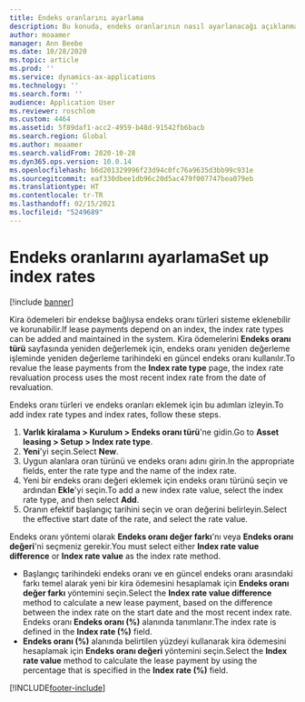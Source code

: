 ```yaml
---
title: Endeks oranlarını ayarlama
description: Bu konuda, endeks oranlarının nasıl ayarlanacağı açıklanmaktadır. Kuruluşunuz, kira ödeme tutarlarını bir endeks oranları kümesiyle ilişkilendiriyorsa endeks oranları gereklidir.
author: moaamer
manager: Ann Beebe
ms.date: 10/28/2020
ms.topic: article
ms.prod: ''
ms.service: dynamics-ax-applications
ms.technology: ''
ms.search.form: ''
audience: Application User
ms.reviewer: roschlom
ms.custom: 4464
ms.assetid: 5f89daf1-acc2-4959-b48d-91542fb6bacb
ms.search.region: Global
ms.author: moaamer
ms.search.validFrom: 2020-10-28
ms.dyn365.ops.version: 10.0.14
ms.openlocfilehash: b6d201329996f23d94c0fc76a9635d3bb99c931e
ms.sourcegitcommit: eaf330dbee1db96c20d5ac479f007747bea079eb
ms.translationtype: HT
ms.contentlocale: tr-TR
ms.lasthandoff: 02/15/2021
ms.locfileid: "5249689"
---
```

# <a name="set-up-index-rates"></a><span data-ttu-id="f66a4-104">Endeks oranlarını ayarlama</span><span class="sxs-lookup"><span data-stu-id="f66a4-104">Set up index rates</span></span>

[!include [banner](../includes/banner.md)]

<span data-ttu-id="f66a4-105">Kira ödemeleri bir endekse bağlıysa endeks oranı türleri sisteme eklenebilir ve korunabilir.</span><span class="sxs-lookup"><span data-stu-id="f66a4-105">If lease payments depend on an index, the index rate types can be added and maintained in the system.</span></span> <span data-ttu-id="f66a4-106">Kira ödemelerini **Endeks oranı türü** sayfasında yeniden değerlemek için, endeks oranı yeniden değerleme işleminde yeniden değerleme tarihindeki en güncel endeks oranı kullanılır.</span><span class="sxs-lookup"><span data-stu-id="f66a4-106">To revalue the lease payments from the **Index rate type** page, the index rate revaluation process uses the most recent index rate from the date of revaluation.</span></span>

<span data-ttu-id="f66a4-107">Endeks oranı türleri ve endeks oranları eklemek için bu adımları izleyin.</span><span class="sxs-lookup"><span data-stu-id="f66a4-107">To add index rate types and index rates, follow these steps.</span></span>

1. <span data-ttu-id="f66a4-108">**Varlık kiralama \> Kurulum \> Endeks oranı türü**'ne gidin.</span><span class="sxs-lookup"><span data-stu-id="f66a4-108">Go to **Asset leasing \> Setup \> Index rate type**.</span></span>
2. <span data-ttu-id="f66a4-109">**Yeni**'yi seçin.</span><span class="sxs-lookup"><span data-stu-id="f66a4-109">Select **New**.</span></span>
3. <span data-ttu-id="f66a4-110">Uygun alanlara oran türünü ve endeks oranı adını girin.</span><span class="sxs-lookup"><span data-stu-id="f66a4-110">In the appropriate fields, enter the rate type and the name of the index rate.</span></span>
4. <span data-ttu-id="f66a4-111">Yeni bir endeks oranı değeri eklemek için endeks oranı türünü seçin ve ardından **Ekle**'yi seçin.</span><span class="sxs-lookup"><span data-stu-id="f66a4-111">To add a new index rate value, select the index rate type, and then select **Add**.</span></span>
5. <span data-ttu-id="f66a4-112">Oranın efektif başlangıç tarihini seçin ve oran değerini belirleyin.</span><span class="sxs-lookup"><span data-stu-id="f66a4-112">Select the effective start date of the rate, and select the rate value.</span></span>

<span data-ttu-id="f66a4-113">Endeks oranı yöntemi olarak **Endeks oranı değer farkı**'nı veya **Endeks oranı değeri**'ni seçmeniz gerekir.</span><span class="sxs-lookup"><span data-stu-id="f66a4-113">You must select either **Index rate value difference** or **Index rate value** as the index rate method.</span></span>

- <span data-ttu-id="f66a4-114">Başlangıç tarihindeki endeks oranı ve en güncel endeks oranı arasındaki farkı temel alarak yeni bir kira ödemesini hesaplamak için **Endeks oranı değer farkı** yöntemini seçin.</span><span class="sxs-lookup"><span data-stu-id="f66a4-114">Select the **Index rate value difference** method to calculate a new lease payment, based on the difference between the index rate on the start date and the most recent index rate.</span></span> <span data-ttu-id="f66a4-115">Endeks oranı **Endeks oranı (%)** alanında tanımlanır.</span><span class="sxs-lookup"><span data-stu-id="f66a4-115">The index rate is defined in the **Index rate (%)** field.</span></span>
- <span data-ttu-id="f66a4-116">**Endeks oranı (%)** alanında belirtilen yüzdeyi kullanarak kira ödemesini hesaplamak için **Endeks oranı değeri** yöntemini seçin.</span><span class="sxs-lookup"><span data-stu-id="f66a4-116">Select the **Index rate value** method to calculate the lease payment by using the percentage that is specified in the **Index rate (%)** field.</span></span>


[!INCLUDE[footer-include](../../includes/footer-banner.md)]